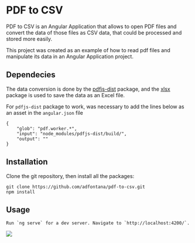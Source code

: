 # PDF to CSV

PDF to CSV is an Angular Application that allows to open PDF files and convert the data of those files as CSV data, that could be processed and stored more easily.

This project was created as an example of how to read pdf files and manipulate its data in an Angular Application project.

## Dependecies
The data conversion is done by the [pdfjs-dist](https://www.npmjs.com/package/pdfjs-dist) package, and the [xlsx](https://www.npmjs.com/package/xlsx) package is used to save the data as an Excel file.

For `pdfjs-dist` package to work, was necessary to add the lines below as an asset in the `angular.json` file 
<pre><code>{
    "glob": "pdf.worker.*",
    "input": "node_modules/pdfjs-dist/build/",
    "output": ""
}</code></pre>


## Installation

Clone the git repository, then install all the packages:

    git clone https://github.com/adfontana/pdf-to-csv.git
    npm install

## Usage
    Run `ng serve` for a dev server. Navigate to `http://localhost:4200/`. 

<img src="https://raw.githubusercontent.com/adfontana/pdf-to-csv/master/pdftocsv.gif"/>
